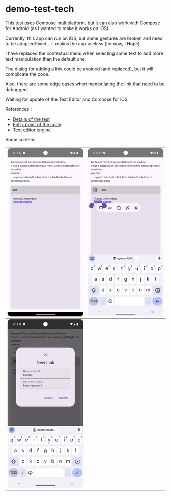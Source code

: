 # demo-test-tech


This test uses Compose multiplatform, but it can also work with Compose for Android (as I wanted to make it works on iOS).

Currently, this app can run on iOS, but some gestures are broken and need to be adapted/fixed... it makes the app useless (for now, I Hope).

I have replaced the contextual menu when selecting some text to add more text manipulation than the default one.

The dialog for adding a link could be avoided (and replaced), but it will complicate the code.

Also, there are some edge cases when manipulating the link that need to be debugged.

Waiting for update of the Text Editor and Compose for iOS

References :

- [Details of the test](https://routineco.notion.site/Exercise-iOS-Android-links-99dbff03302440ff88d605d50aaeb27b)
- [Entry point of the code](composeApp/src/commonMain/kotlin/fr/francoisdabonot/routinetexteditor/App.kt)
- [Text editor engine](https://github.com/MohamedRejeb/compose-rich-editor)

Some screens

| ![simple](./screens/screen1.png)       | ![with selection](./screens/screen2.png) |
|----------------------------------------|------------------------------------------|
| ![add new link](./screens/screen3.png) |                                          |

